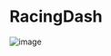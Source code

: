 # RacingDash

![image](https://user-images.githubusercontent.com/46423967/196728796-7daac85f-5a3a-4599-9049-9cff15448a81.png)
